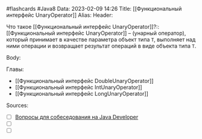 #flashcards #Java8 
Data: 2023-02-09 14:26
Title: [[Функциональный интерфейс UnaryOperator]]
Alias:
Header:

Что такое [[Функциональный интерфейс UnaryOperator]]?::[[Функциональный интерфейс UnaryOperator]] – (унарный оператор), который принимает в качестве параметра объект типа `T`, выполняет над ними операции и возвращает результат операций в виде объекта типа `T`.
<!--SR:!2023-11-03,10,370-->



Body:




Главы:
- [[Функциональный интерфейс DoubleUnaryOperator]]
- [[Функциональный интерфейс IntUnaryOperator]]
- [[Функциональный интерфейс LongUnaryOperator]]


Sources:
- [ ] [Вопросы для собеседования на Java Developer](https://github.com/enhorse/java-interview/blob/master/README.md#%D0%9E%D0%9E%D0%9F)
- [ ] []()
- [ ] []()
